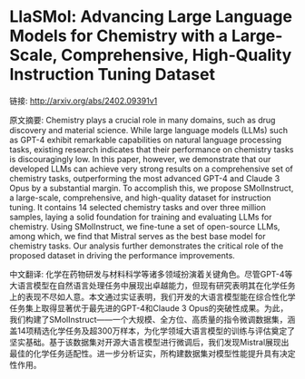 # LlaSMol: Advancing Large Language Models for Chemistry with a Large-Scale, Comprehensive, High-Quality Instruction Tuning Dataset

链接: http://arxiv.org/abs/2402.09391v1

原文摘要:
Chemistry plays a crucial role in many domains, such as drug discovery and
material science. While large language models (LLMs) such as GPT-4 exhibit
remarkable capabilities on natural language processing tasks, existing research
indicates that their performance on chemistry tasks is discouragingly low. In
this paper, however, we demonstrate that our developed LLMs can achieve very
strong results on a comprehensive set of chemistry tasks, outperforming the
most advanced GPT-4 and Claude 3 Opus by a substantial margin. To accomplish
this, we propose SMolInstruct, a large-scale, comprehensive, and high-quality
dataset for instruction tuning. It contains 14 selected chemistry tasks and
over three million samples, laying a solid foundation for training and
evaluating LLMs for chemistry. Using SMolInstruct, we fine-tune a set of
open-source LLMs, among which, we find that Mistral serves as the best base
model for chemistry tasks. Our analysis further demonstrates the critical role
of the proposed dataset in driving the performance improvements.

中文翻译:
化学在药物研发与材料科学等诸多领域扮演着关键角色。尽管GPT-4等大语言模型在自然语言处理任务中展现出卓越能力，但现有研究表明其在化学任务上的表现不尽如人意。本文通过实证表明，我们开发的大语言模型能在综合性化学任务集上取得显著优于最先进的GPT-4和Claude 3 Opus的突破性成果。为此，我们构建了SMolInstruct——一个大规模、全方位、高质量的指令微调数据集，涵盖14项精选化学任务及超300万样本，为化学领域大语言模型的训练与评估奠定了坚实基础。基于该数据集对开源大语言模型进行微调后，我们发现Mistral展现出最佳的化学任务适配性。进一步分析证实，所构建数据集对模型性能提升具有决定性作用。

